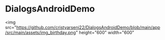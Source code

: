 # DialogsAndroidDemo
<img src="https://github.com/cristyarseni22/DialogsAndroidDemo/blob/main/app/src/main/assets/img_birthday.png" height="600" width="600"
